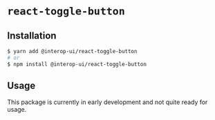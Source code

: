 # `react-toggle-button`

## Installation

```sh
$ yarn add @interop-ui/react-toggle-button
# or
$ npm install @interop-ui/react-toggle-button
```

## Usage

This package is currently in early development and not quite ready for usage.
